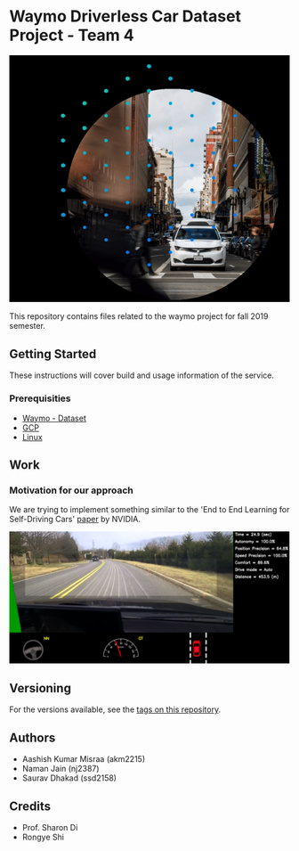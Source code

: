 # Waymo Driverless Car Dataset Project - Team 4

![GIF demo](screenshots/waymo.gif)

This repository contains files related to the waymo project for fall 2019 semester.

## Getting Started

These instructions will cover build and usage information of the service. 


### Prerequisities

* [Waymo - Dataset](https://waymo.com/open/data/)
* [GCP](https://cloud.google.com/)
* [Linux](https://docs.docker.com/linux/started/)

## Work

### Motivation for our approach

We are trying to implement something similar to the 'End to End Learning for Self-Driving Cars' [paper](https://arxiv.org/pdf/1604.07316.pdf) by NVIDIA. 

![alt text](screenshots/nvidia.png "NVIDIA Paper")

## Versioning

For the versions available, see the 
[tags on this repository](https://github.com/sharon-waymo-project/team-4). 


## Authors

* Aashish Kumar Misraa (akm2215)
* Naman Jain (nj2387)
* Saurav Dhakad (ssd2158)


## Credits

* Prof. Sharon Di
* Rongye Shi
